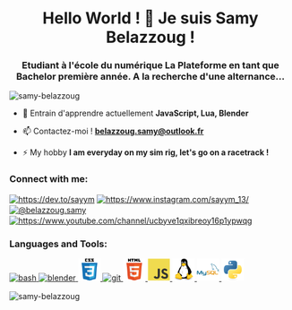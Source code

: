 <h1 align="center">Hello World ! 👋 Je suis Samy Belazzoug !</h1>
<h3 align="center">Etudiant à l'école du numérique La Plateforme en tant que Bachelor première année. A la recherche d'une alternance...</h3>

<p align="left"> <img src="https://komarev.com/ghpvc/?username=samy-belazzoug&label=Profile%20views&color=0e75b6&style=flat" alt="samy-belazzoug" /> </p>

- 🌱 Entrain d'apprendre actuellement **JavaScript, Lua, Blender**

- 📫 Contactez-moi ! **belazzoug.samy@outlook.fr**

- ⚡ My hobby **I am everyday on my sim rig, let's go on a racetrack !**

<h3 align="left">Connect with me:</h3>
<p align="left">
<a href="https://dev.to/https://dev.to/sayym" target="blank"><img align="center" src="https://raw.githubusercontent.com/rahuldkjain/github-profile-readme-generator/master/src/images/icons/Social/devto.svg" alt="https://dev.to/sayym" height="30" width="40" /></a>
<a href="https://instagram.com/https://www.instagram.com/sayym_13/" target="blank"><img align="center" src="https://raw.githubusercontent.com/rahuldkjain/github-profile-readme-generator/master/src/images/icons/Social/instagram.svg" alt="https://www.instagram.com/sayym_13/" height="30" width="40" /></a>
<a href="https://medium.com/@belazzoug.samy" target="blank"><img align="center" src="https://raw.githubusercontent.com/rahuldkjain/github-profile-readme-generator/master/src/images/icons/Social/medium.svg" alt="@belazzoug.samy" height="30" width="40" /></a>
<a href="https://www.youtube.com/c/https://www.youtube.com/channel/ucbyve1qxibreoy16p1ypwqg" target="blank"><img align="center" src="https://raw.githubusercontent.com/rahuldkjain/github-profile-readme-generator/master/src/images/icons/Social/youtube.svg" alt="https://www.youtube.com/channel/ucbyve1qxibreoy16p1ypwqg" height="30" width="40" /></a>
</p>

<h3 align="left">Languages and Tools:</h3>
<p align="left"> <a href="https://www.gnu.org/software/bash/" target="_blank" rel="noreferrer"> <img src="https://www.vectorlogo.zone/logos/gnu_bash/gnu_bash-icon.svg" alt="bash" width="40" height="40"/> </a> <a href="https://www.blender.org/" target="_blank" rel="noreferrer"> <img src="https://download.blender.org/branding/community/blender_community_badge_white.svg" alt="blender" width="40" height="40"/> </a> <a href="https://www.w3schools.com/css/" target="_blank" rel="noreferrer"> <img src="https://raw.githubusercontent.com/devicons/devicon/master/icons/css3/css3-original-wordmark.svg" alt="css3" width="40" height="40"/> </a> <a href="https://git-scm.com/" target="_blank" rel="noreferrer"> <img src="https://www.vectorlogo.zone/logos/git-scm/git-scm-icon.svg" alt="git" width="40" height="40"/> </a> <a href="https://www.w3.org/html/" target="_blank" rel="noreferrer"> <img src="https://raw.githubusercontent.com/devicons/devicon/master/icons/html5/html5-original-wordmark.svg" alt="html5" width="40" height="40"/> </a> <a href="https://developer.mozilla.org/en-US/docs/Web/JavaScript" target="_blank" rel="noreferrer"> <img src="https://raw.githubusercontent.com/devicons/devicon/master/icons/javascript/javascript-original.svg" alt="javascript" width="40" height="40"/> </a> <a href="https://www.linux.org/" target="_blank" rel="noreferrer"> <img src="https://raw.githubusercontent.com/devicons/devicon/master/icons/linux/linux-original.svg" alt="linux" width="40" height="40"/> </a> <a href="https://www.mysql.com/" target="_blank" rel="noreferrer"> <img src="https://raw.githubusercontent.com/devicons/devicon/master/icons/mysql/mysql-original-wordmark.svg" alt="mysql" width="40" height="40"/> </a> <a href="https://www.python.org" target="_blank" rel="noreferrer"> <img src="https://raw.githubusercontent.com/devicons/devicon/master/icons/python/python-original.svg" alt="python" width="40" height="40"/> </a> </p>

<p><img align="center" src="https://github-readme-stats.vercel.app/api/top-langs?username=samy-belazzoug&show_icons=true&locale=en&layout=compact" alt="samy-belazzoug" /></p>

